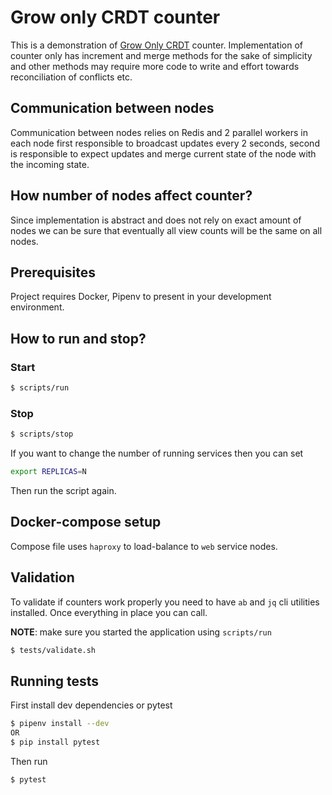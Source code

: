 # Grow only CRDT counter

This is a demonstration of [Grow Only CRDT](https://en.wikipedia.org/wiki/Conflict-free_replicated_data_type#G-Counter_(Grow-only_Counter)) counter.
Implementation of counter only has increment and merge methods
for the sake of simplicity and other methods may require more
code to write and effort towards reconciliation of conflicts etc.

## Communication between nodes

Communication between nodes relies on Redis and 2 parallel workers in each
node first responsible to broadcast updates every 2 seconds, second
is responsible to expect updates and merge current state of the node
with the incoming state.

## How number of nodes affect counter?

Since implementation is abstract and does not rely on exact amount of nodes
we can be sure that eventually all view counts will be the same on all nodes.

## Prerequisites
Project requires Docker, Pipenv to present in your development environment.

## How to run and stop?

### Start
```sh
$ scripts/run
```

### Stop
```sh
$ scripts/stop
```

If you want to change the number of running services then you can set

```sh
export REPLICAS=N
```

Then run the script again.

## Docker-compose setup

Compose file uses `haproxy` to load-balance to `web` service nodes.

## Validation

To validate if counters work properly you need to have `ab`
and `jq` cli utilities installed. Once everything in place you can call.

**NOTE**: make sure you started the application using `scripts/run`

```sh
$ tests/validate.sh
```

## Running tests

First install dev dependencies or pytest

```sh
$ pipenv install --dev
OR
$ pip install pytest
```

Then run

```sh
$ pytest
```
